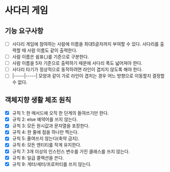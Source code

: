 # 사다리 게임
## 기능 요구사항
- [ ] 사다리 게임에 참여하는 사람에 이름을 최대5글자까지 부여할 수 있다. 사다리를 출력할 때 사람 이름도 같이 출력한다.
- [ ] 사람 이름은 쉼표(,)를 기준으로 구분한다.
- [ ] 사람 이름을 5자 기준으로 출력하기 때문에 사다리 폭도 넓어져야 한다.
- [ ] 사다리 타기가 정상적으로 동작하려면 라인이 겹치지 않도록 해야 한다.
- [ ] |-----|-----| 모양과 같이 가로 라인이 겹치는 경우 어느 방향으로 이동할지 결정할 수 없다.

## 객체지향 생활 체조 원칙
- [x] 규칙 1: 한 메서드에 오직 한 단계의 들여쓰기만 한다.
- [x] 규칙 2: else 예약어를 쓰지 않는다.
- [x] 규칙 3: 모든 원시값과 문자열을 포장한다.
- [x] 규칙 4: 한 줄에 점을 하나만 찍는다.
- [x] 규칙 5: 줄여쓰지 않는다(축약 금지).
- [x] 규칙 6: 모든 엔티티를 작게 유지한다.
- [x] 규칙 7: 3개 이상의 인스턴스 변수를 가진 클래스를 쓰지 않는다.
- [x] 규칙 8: 일급 콜렉션을 쓴다.
- [x] 규칙 9: 게터/세터/프로퍼티를 쓰지 않는다.
